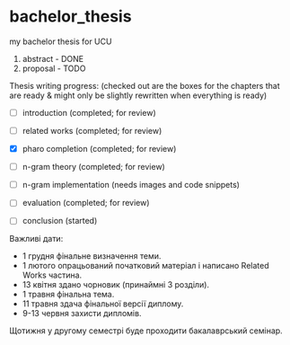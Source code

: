 # bachelor_thesis
my bachelor thesis for UCU

1. abstract - DONE
2. proposal - TODO

Thesis writing progress:
(checked out are the boxes for the chapters that are ready & might only be slightly rewritten when everything is ready)

- [ ] introduction (completed; for review)
- [ ] related works (completed; for review)
- [x] pharo completion (completed; for review)
- [ ] n-gram theory (completed; for review)
- [ ] n-gram implementation (needs images and code snippets)
- [ ] evaluation (completed; for review)
- [ ] conclusion (started)


Важливі дати:

- 1 грудня фінальне визначення теми.
- 1 лютого опрацьований початковий матеріал і написано Related Works частина.
- 13 квітня здано чорновик (принаймні 3 розділи).
- 1 травня фінальна тема.
- 11 травня здача фінальної версії диплому.
- 9-13 червня захисти дипломів.

Щотижня у другому семестрі буде проходити бакалаврський семінар.
